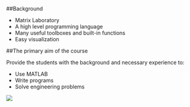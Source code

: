 ##Background

- Matrix Laboratory
- A high level programming language
- Many useful toolboxes and built-in functions
- Easy visualization


##The primary aim of the course

Provide the students with the background and necessary experience to:

- Use MATLAB
- Write programs
- Solve engineering problems


![](http://okye062gb.bkt.clouddn.com/2017-04-04-045835.jpg)

